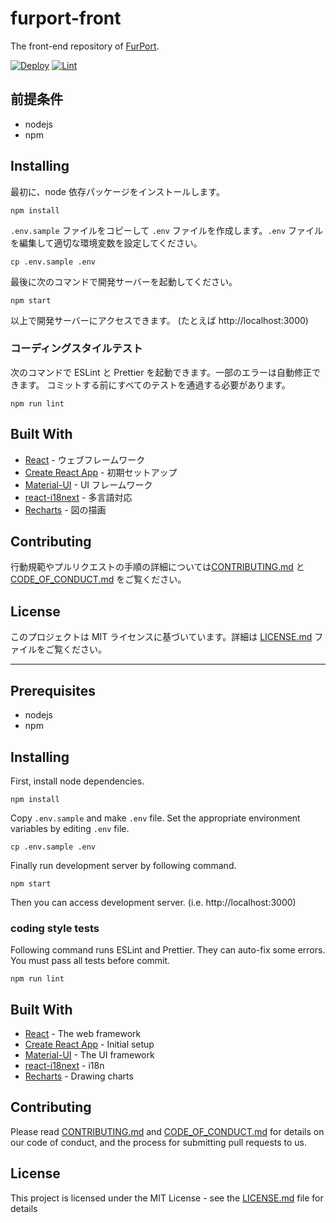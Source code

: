 # furport-front

The front-end repository of [FurPort](https://www.furport.tk/).

[![Deploy](https://github.com/lapi-hotel-group/furport-front/workflows/Deploy/badge.svg)](https://github.com/lapi-hotel-group/furport-front/actions?query=workflow%3ADeploy)
[![Lint](https://github.com/lapi-hotel-group/furport-front/workflows/Lint/badge.svg)](https://github.com/lapi-hotel-group/furport-front/actions?query=workflow%3ALint)

## 前提条件

- nodejs
- npm

## Installing

最初に、node 依存パッケージをインストールします。

```
npm install
```

`.env.sample` ファイルをコピーして `.env` ファイルを作成します。`.env` ファイルを編集して適切な環境変数を設定してください。

```
cp .env.sample .env
```

最後に次のコマンドで開発サーバーを起動してください。

```
npm start
```

以上で開発サーバーにアクセスできます。 (たとえば http://localhost:3000)

### コーディングスタイルテスト

次のコマンドで ESLint と Prettier を起動できます。一部のエラーは自動修正できます。
コミットする前にすべてのテストを通過する必要があります。

```
npm run lint
```

## Built With

- [React](https://reactjs.org/) - ウェブフレームワーク
- [Create React App](https://create-react-app.dev/) - 初期セットアップ
- [Material-UI](https://material-ui.com/) - UI フレームワーク
- [react-i18next](https://react.i18next.com/) - 多言語対応
- [Recharts](https://recharts.org/) - 図の描画

## Contributing

行動規範やプルリクエストの手順の詳細については[CONTRIBUTING.md](CONTRIBUTING.md) と [CODE_OF_CONDUCT.md](CODE_OF_CONDUCT.md) をご覧ください。

## License

このプロジェクトは MIT ライセンスに基づいています。詳細は [LICENSE.md](LICENSE.md) ファイルをご覧ください。

---

## Prerequisites

- nodejs
- npm

## Installing

First, install node dependencies.

```
npm install
```

Copy `.env.sample` and make `.env` file. Set the appropriate environment variables by editing `.env` file.

```
cp .env.sample .env
```

Finally run development server by following command.

```
npm start
```

Then you can access development server. (i.e. http://localhost:3000)

### coding style tests

Following command runs ESLint and Prettier. They can auto-fix some errors.
You must pass all tests before commit.

```
npm run lint
```

## Built With

- [React](https://reactjs.org/) - The web framework
- [Create React App](https://create-react-app.dev/) - Initial setup
- [Material-UI](https://material-ui.com/) - The UI framework
- [react-i18next](https://react.i18next.com/) - i18n
- [Recharts](https://recharts.org/) - Drawing charts

## Contributing

Please read [CONTRIBUTING.md](CONTRIBUTING.md) and [CODE_OF_CONDUCT.md](CODE_OF_CONDUCT.md) for details on our code of conduct, and the process for submitting pull requests to us.

## License

This project is licensed under the MIT License - see the [LICENSE.md](LICENSE.md) file for details
